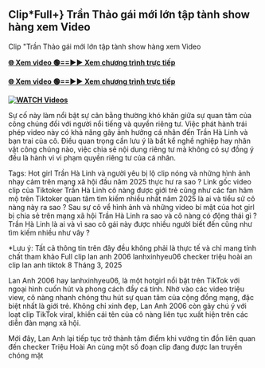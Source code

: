 ## Clip*Full+} Trần Thảo gái mới lớn tập tành show hàng xem Video

Clip "Trần Thảo gái mới lớn tập tành show hàng xem Video

**[🌐 Xem video 🟢==►► Xem chương trình trực tiếp](https://ultra-bulletin.blogspot.com/p/ultra-bulletin-26.html)**

**[🌐 Xem video 🟢==►► Xem chương trình trực tiếp](https://ultra-bulletin.blogspot.com/p/ultra-bulletin-26.html)**

**[![WATCH Videos](https://i.imgur.com/dJHk4Zq.gif)](https://ultra-bulletin.blogspot.com/p/ultra-bulletin-26.html)**


Sự cố này làm nổi bật sự cân bằng thường khó khăn giữa sự quan tâm của công chúng đối với người nổi tiếng và quyền riêng tư. Việc phát hành trái phép video này có khả năng gây ảnh hưởng cá nhân đến Trần Hà Linh và bạn trai của cô. Điều quan trọng cần lưu ý là bất kể nghề nghiệp hay nhân vật công chúng nào, việc chia sẻ nội dung riêng tư mà không có sự đồng ý đều là hành vi vi phạm quyền riêng tư của cá nhân.

Tags: Hot girl Trần Hà Linh và người yêu bị lộ clip nóng và những hình ảnh nhạy cảm trên mạng xã hội đầu năm 2025 thực hư ra sao ? Link gốc video clip của Tiktoker Trần Hà Linh cô nàng được giới trẻ cũng như các fan hâm mộ trên Tiktoker quan tâm tìm kiếm nhiều nhất năm 2025 là ai và tiểu sử cô nàng này ra sao ? Sau sự cô về hình ảnh và những video bí mật của hot girl bị chia sẻ trên mạng xã hội Trần Hà Linh ra sao và cô nàng có động thái gì ? Trần Hà Linh là ai và vì sao cô gái này được nhiều người biết đến cũng như tìm kiếm nhiều như vây ?

*Lưu ý: Tất cả thông tin trên đây đều không phải là thực tế và chỉ mang tính chất tham khảo Full clip lan anh 2006 lanhxinhyeu06 checker triệu hoài an clip lan anh tiktok 8 Tháng 3, 2025

Lan Anh 2006 hay lanhxinhyeu06, là một hotgirl nổi bật trên TikTok với ngoại hình cuốn hút và phong cách đầy cá tính. Nhờ vào các video triệu view, cô nàng nhanh chóng thu hút sự quan tâm của cộng đồng mạng, đặc biệt nhất là giới trẻ. Không chỉ xinh đẹp, Lan Anh 2006 còn gây chú ý với loạt clip TikTok viral, khiến cái tên của cô nàng liên tục xuất hiện trên các diễn đàn mạng xã hội.

Mới đây, Lan Anh lại tiếp tục trở thành tâm điểm khi vướng tin đồn liên quan đến checker Triệu Hoài An cùng một số đoạn clip đang được lan truyền chóng mặt